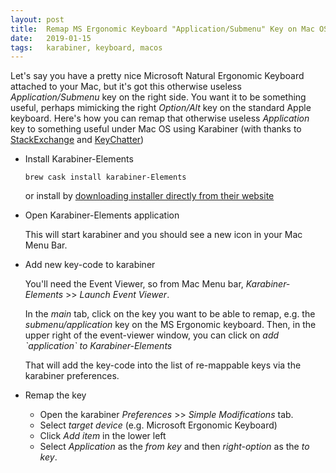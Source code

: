 ```yaml
---
layout: post
title:  Remap MS Ergonomic Keyboard "Application/Submenu" Key on Mac OS X
date:   2019-01-15
tags:   karabiner, keyboard, macos
---
```


Let's say you have a pretty nice Microsoft Natural Ergonomic Keyboard attached to your Mac, but it's got this otherwise useless *Application/Submenu* key on the right side.  You want it to be something useful, perhaps mimicking the right *Option/Alt* key on the standard Apple keyboard.  Here's how you can remap that otherwise useless *Application* key to something useful under Mac OS using Karabiner (with thanks to [StackExchange] and [KeyChatter])

* Install Karabiner-Elements

      brew cask install karabiner-Elements

  or install by [downloading installer directly from their website](https://pqrs.org/osx/karabiner/)

* Open Karabiner-Elements application

   This will start karabiner and you should see a new icon in your Mac Menu Bar.

* Add new key-code to karabiner

  You'll need the Event Viewer, so from Mac Menu bar,
   *Karabiner-Elements* >> *Launch Event Viewer*.

  In the *main* tab, click on the key you want to be able to remap, e.g. the *submenu/application* key on the MS Ergonomic keyboard.  Then, in the upper right of the event-viewer window, you can click on *add \`application\` to Karabiner-Elements*

  That will add the key-code into the list of re-mappable keys via the karabiner preferences.

* Remap the key

  - Open the karabiner *Preferences* >> *Simple Modifications* tab.
  - Select *target device* (e.g. Microsoft Ergonomic Keyboard)
  - Click *Add item* in the lower left
  - Select *_Application_* as the *from key* and then *right-option* as the *to key*.

[StackExchange]: https://apple.stackexchange.com/questions/173898/repurposing-menu-button-on-windows-keyboards-used-in-os-x
[KeyChatter]: https://www.keychatter.com/2014/08/04/how-to-remap-keys-in-osx-using-keyremap4macbook-now-karabiner/
